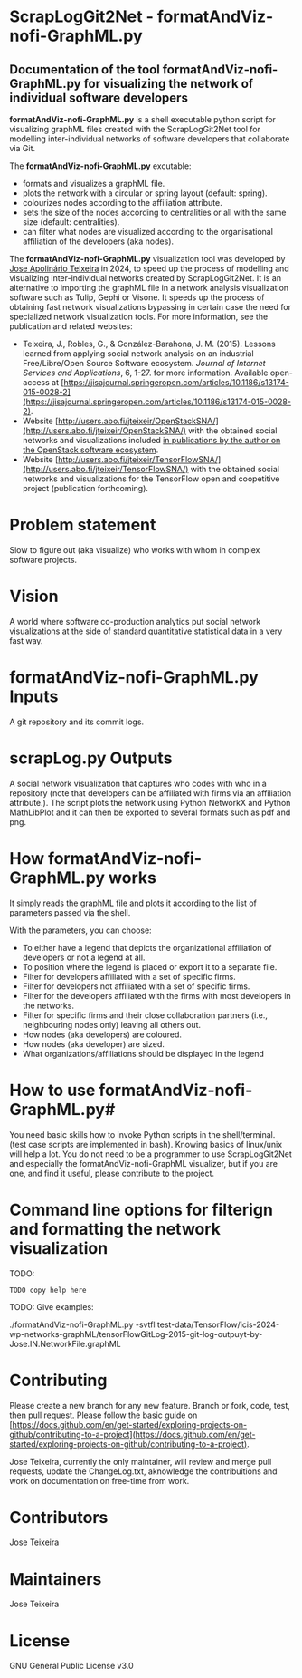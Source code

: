 # ScrapLogGit2Net - formatAndViz-nofi-GraphML.py

## Documentation of the tool formatAndViz-nofi-GraphML.py for visualizing the network of individual software developers 

**formatAndViz-nofi-GraphML.py** is a shell executable python script for visualizing graphML files created with the ScrapLogGit2Net tool for modelling inter-individual networks of software developers that collaborate via Git.

The **formatAndViz-nofi-GraphML.py** excutable:  
- formats and visualizes a graphML file.
- plots the network with a circular or spring layout (default: spring). 
- colourizes nodes according to the affiliation attribute. 
- sets the size of the nodes according to centralities or all with the same size (default: centralities). 
- can filter what nodes are visualized according to the organisational affiliation of the developers (aka nodes). 


The **formatAndViz-nofi-GraphML.py** visualization tool was developed by [Jose Apolinário Teixeira](http://users.abo.fi/jteixeir/) in 2024, to speed up the process of modelling and visualizing inter-individual networks created by ScrapLogGit2Net. It is an alternative to importing the graphML file in a network analysis visualization software such as Tulip, Gephi or Visone. It speeds up the process of obtaining fast network visualizations bypassing in certain case the need for specialized network visualization tools. 
For more information, see the publication and related websites: 

- Teixeira, J., Robles, G., & González-Barahona, J. M. (2015). Lessons learned from applying social network analysis on an industrial Free/Libre/Open Source Software ecosystem. *Journal of Internet Services and Applications*, 6, 1-27. for more information. Available open-access at  [https://jisajournal.springeropen.com/articles/10.1186/s13174-015-0028-2](https://jisajournal.springeropen.com/articles/10.1186/s13174-015-0028-2).
- Website [http://users.abo.fi/jteixeir/OpenStackSNA/](http://users.abo.fi/jteixeir/OpenStackSNA/) with the obtained social networks and visualizations included [in publications by the author on the OpenStack software ecosystem](http://users.abo.fi/jteixeir/#pub).
- Website [http://users.abo.fi/jteixeir/TensorFlowSNA/](http://users.abo.fi/jteixeir/TensorFlowSNA/) with the obtained social networks and visualizations for the TensorFlow open and coopetitive project (publication forthcoming). 


# Problem statement # 
Slow to figure out (aka visualize) who works with whom in complex software projects. 

# Vision
A world where software co-production analytics put social network visualizations at the side of standard quantitative statistical data in a very fast way. 


# **formatAndViz-nofi-GraphML.py** Inputs #

A git repository and its commit logs.

# **scrapLog.py** Outputs #
A social network visualization that captures who codes with who in a repository (note that developers can be affiliated with firms via an affiliation attribute.). The script plots the network using Python NetworkX and Python MathLibPlot and it can then be exported to several formats such as pdf and png. 

# How  **formatAndViz-nofi-GraphML.py** works #

It simply reads the graphML file and plots it according to the list of parameters passed via the shell. 

With the parameters, you can choose: 
- To either have a legend that depicts the organizational affiliation of developers or not a legend at all.
- To position where the legend is placed or export it to a separate file. 
- Filter for developers affiliated with a set of specific firms.
- Filter for developers not affiliated with a set of specific firms.
- Filter for the developers affiliated with the firms with most developers in the networks. 
- Filter for specific firms and their close collaboration partners (i.e., neighbouring nodes only) leaving all others out. 
- How nodes (aka developers) are coloured.
- How nodes (aka developer)  are sized.
- What organizations/affiliations should be displayed in the legend 
  
# How to use  **formatAndViz-nofi-GraphML.py**#

You need basic skills how to invoke Python scripts in the shell/terminal.  
 (test case scripts are implemented in bash).  Knowing basics of linux/unix will help a lot.  You do not need to be a programmer to use ScrapLogGit2Net and especially the formatAndViz-nofi-GraphML visualizer, but if you are one, and find it useful, please contribute to the project. 


# Command line options for filterign and formatting the network visualization 

TODO: 

```
TODO copy help here 

```

TODO:
Give examples:

./formatAndViz-nofi-GraphML.py  -svtfl test-data/TensorFlow/icis-2024-wp-networks-graphML/tensorFlowGitLog-2015-git-log-outpuyt-by-Jose.IN.NetworkFile.graphML 


# Contributing 
Please create a new branch for any new feature. Branch or fork, code, test, then pull request. Please follow the basic guide on [https://docs.github.com/en/get-started/exploring-projects-on-github/contributing-to-a-project](https://docs.github.com/en/get-started/exploring-projects-on-github/contributing-to-a-project). 

Jose Teixeira, currently the only maintainer,  will review and merge pull requests, update the ChangeLog.txt, aknowledge the contribuitions and work on documentation on free-time from work. 

# Contributors 
Jose Teixeira

# Maintainers  
Jose Teixeira

# License 
GNU General Public License v3.0
